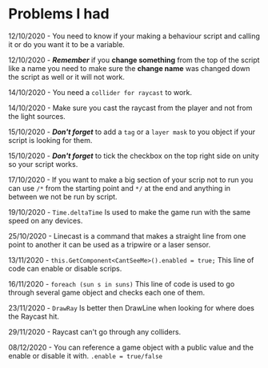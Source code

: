 # Problems I had 

12/10/2020 - You need to know if your making a behaviour script and calling it or do you want it to be a variable.

12/10/2020 - ***Remember*** if you **change something** from the top of the script like a name you need to make sure the **change name** was changed down the script as well or it will not work.

14/10/2020 - You need a `collider for raycast` to work.

14/10/2020 - Make sure you cast the raycast from the player and not from the light sources.

15/10/2020 - ***Don't forget*** to add a `tag` or a `layer mask` to you object if your script is looking for them.

15/10/2020 - ***Don't forget*** to tick the checkbox on the top right side on unity so your script works.

17/10/2020 - If you want to make a big section of your scrip not to run you can use `/*` from the starting point and `*/` at the end and anything in between we not be run by script. 

19/10/2020 - ```Time.deltaTime``` Is used to make the game run with the same speed on any devices.

25/10/2020 - Linecast is a command that makes a straight line from one point to another it can be used as a tripwire or a laser sensor.  

13/11/2020 - ```this.GetComponent<CantSeeMe>().enabled = true;``` This line of code can enable or disable scrips. 

16/11/2020 - ```foreach (sun s in suns)``` This line of code is used to go through several game object and checks each one of them. 

23/11/2020 - ```DrawRay``` Is better then DrawLine when looking for where does the Raycast hit.

29/11/2020 - Raycast can't go through any colliders.

08/12/2020 - You can reference a game object with a public value and the enable or disable it with. ```.enable = true/false```

